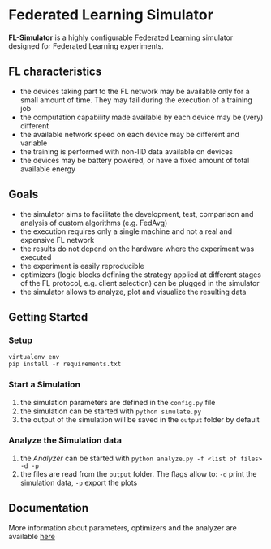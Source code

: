 # Federated Learning Simulator
**FL-Simulator** is a highly configurable [Federated Learning](https://arxiv.org/abs/1602.05629) simulator designed for
Federated Learning experiments.

## FL characteristics
- the devices taking part to the FL network may be available only for a small amount of time. They may fail during the
  execution of a training job
- the computation capability made available by each device may be (very) different
- the available network speed on each device may be different and variable
- the training is performed with non-IID data available on devices
- the devices may be battery powered, or have a fixed amount of total available energy

## Goals
- the simulator aims to facilitate the development, test, comparison and analysis of custom algorithms (e.g. FedAvg)
- the execution requires only a single machine and not a real and expensive FL network
- the results do not depend on the hardware where the experiment was executed
- the experiment is easily reproducible
- optimizers (logic blocks defining the strategy applied at different stages of the FL protocol, e.g. client
  selection) can be plugged in the simulator
- the simulator allows to analyze, plot and visualize the resulting data

## Getting Started
### Setup
```
virtualenv env
pip install -r requirements.txt
```

### Start a Simulation
1. the simulation parameters are defined in the ```config.py``` file
2. the simulation can be started with ```python simulate.py```
3. the output of the simulation will be saved in the ```output``` folder by default

### Analyze the Simulation data
1. the *Analyzer* can be started with ```python analyze.py -f <list of files> -d -p```
2. the files are read from the ```output``` folder. The flags allow to: ```-d``` print the simulation data, ```-p```
   export the plots

## Documentation
More information about parameters, optimizers and the analyzer are available [here](./docs)
